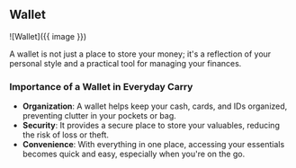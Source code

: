 ## Wallet

![Wallet]({{ image }})

A wallet is not just a place to store your money; it's a reflection of your personal style and a practical tool for managing your finances. 

### Importance of a Wallet in Everyday Carry

- **Organization**: A wallet helps keep your cash, cards, and IDs organized, preventing clutter in your pockets or bag.
- **Security**: It provides a secure place to store your valuables, reducing the risk of loss or theft.
- **Convenience**: With everything in one place, accessing your essentials becomes quick and easy, especially when you're on the go.